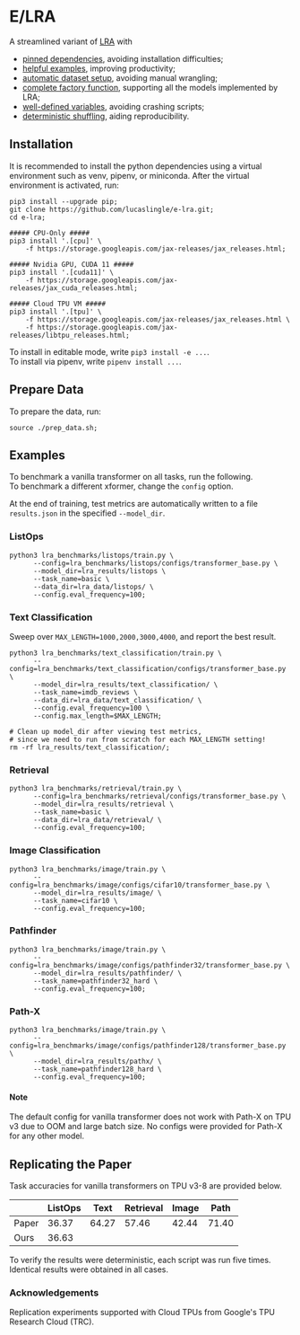 # E/LRA

A streamlined variant of [LRA](https://github.com/google-research/long-range-arena/) with

- [pinned dependencies](https://github.com/lucaslingle/e-lra/blob/main/setup.py#L19-L48), avoiding installation difficulties; 
- [helpful examples](https://github.com/lucaslingle/e-lra/tree/main?tab=readme-ov-file#usage), improving productivity;
- [automatic dataset setup](https://github.com/lucaslingle/e-lra/blob/main/prep_data.sh), avoiding manual wrangling;
- [complete factory function](https://github.com/lucaslingle/e-lra/blob/main/lra_benchmarks/utils/train_utils.py#L35-L128), supporting all the models implemented by LRA;
- [well-defined variables](https://github.com/lucaslingle/e-lra/blob/main/lra_benchmarks/image/input_pipeline.py#L21), avoiding crashing scripts;
- [deterministic shuffling](https://github.com/lucaslingle/e-lra/blob/main/lra_benchmarks/image/input_pipeline.py#L52-59), aiding reproducibility. 

## Installation

It is recommended to install the python dependencies using a virtual environment such as venv, pipenv, or miniconda.
After the virtual environment is activated, run: 
```
pip3 install --upgrade pip;
git clone https://github.com/lucaslingle/e-lra.git;
cd e-lra;

##### CPU-Only #####
pip3 install '.[cpu]' \
    -f https://storage.googleapis.com/jax-releases/jax_releases.html;
    
##### Nvidia GPU, CUDA 11 #####
pip3 install '.[cuda11]' \
    -f https://storage.googleapis.com/jax-releases/jax_cuda_releases.html;

##### Cloud TPU VM #####
pip3 install '.[tpu]' \
    -f https://storage.googleapis.com/jax-releases/jax_releases.html \
    -f https://storage.googleapis.com/jax-releases/libtpu_releases.html;
```
To install in editable mode, write ```pip3 install -e ...```.  
To install via pipenv, write ```pipenv install ...```. 

## Prepare Data

To prepare the data, run:
```
source ./prep_data.sh;
```

## Examples

To benchmark a vanilla transformer on all tasks, run the following.  
To benchmark a different xformer, change the ```config``` option. 

At the end of training, test metrics are automatically written to a file ```results.json``` in the specified ```--model_dir```. 

### ListOps
```
python3 lra_benchmarks/listops/train.py \
      --config=lra_benchmarks/listops/configs/transformer_base.py \
      --model_dir=lra_results/listops \
      --task_name=basic \
      --data_dir=lra_data/listops/ \
      --config.eval_frequency=100;
```

### Text Classification
Sweep over ```MAX_LENGTH=1000,2000,3000,4000```, and report the best result.
```
python3 lra_benchmarks/text_classification/train.py \
      --config=lra_benchmarks/text_classification/configs/transformer_base.py \
      --model_dir=lra_results/text_classification/ \
      --task_name=imdb_reviews \
      --data_dir=lra_data/text_classification/ \
      --config.eval_frequency=100 \
      --config.max_length=$MAX_LENGTH;

# Clean up model_dir after viewing test metrics,
# since we need to run from scratch for each MAX_LENGTH setting!
rm -rf lra_results/text_classification/;
```

### Retrieval
```
python3 lra_benchmarks/retrieval/train.py \
      --config=lra_benchmarks/retrieval/configs/transformer_base.py \
      --model_dir=lra_results/retrieval \
      --task_name=basic \
      --data_dir=lra_data/retrieval/ \
      --config.eval_frequency=100;
```

### Image Classification
```
python3 lra_benchmarks/image/train.py \
      --config=lra_benchmarks/image/configs/cifar10/transformer_base.py \
      --model_dir=lra_results/image/ \
      --task_name=cifar10 \
      --config.eval_frequency=100;
```

### Pathfinder
```
python3 lra_benchmarks/image/train.py \
      --config=lra_benchmarks/image/configs/pathfinder32/transformer_base.py \
      --model_dir=lra_results/pathfinder/ \
      --task_name=pathfinder32_hard \
      --config.eval_frequency=100;
```

### Path-X
```
python3 lra_benchmarks/image/train.py \
      --config=lra_benchmarks/image/configs/pathfinder128/transformer_base.py \
      --model_dir=lra_results/pathx/ \
      --task_name=pathfinder128_hard \
      --config.eval_frequency=100;
```

#### Note
The default config for vanilla transformer does not work with Path-X on TPU v3 due to OOM and large batch size. No configs were provided for Path-X for any other model.

## Replicating the Paper

Task accuracies for vanilla transformers on TPU v3-8 are provided below.

|       | ListOps | Text     | Retrieval | Image | Path  | 
|-------|---------|----------|-----------|-------|-------| 
| Paper | 36.37   | 64.27    | 57.46     | 42.44 | 71.40 | 
| Ours  | 36.63   |          |           |       |       |

To verify the results were deterministic, each script was run five times. 
Identical results were obtained in all cases. 

### Acknowledgements

Replication experiments supported with Cloud TPUs from Google's TPU Research Cloud (TRC).
